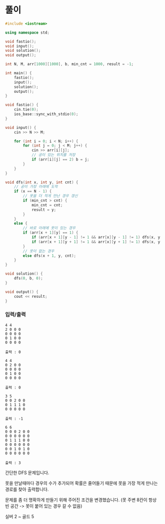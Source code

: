 # 풀이
```c++
#include <iostream>

using namespace std;

void fastio();
void input();
void solution();
void output();

int N, M, arr[1000][1000], b, min_cnt = 1000, result = -1;

int main() {
    fastio();
    input();
    solution();
    output();
}

void fastio() {
    cin.tie(0);
    ios_base::sync_with_stdio(0);
}

void input() {
    cin >> N >> M;

    for (int i = 0; i < N; i++) {
        for (int j = 0; j < M; j++) {
            cin >> arr[i][j];
            // 공이 있는 위치를 저장
            if (arr[i][j] == 2) b = j;
        }
    }
}

void dfs(int x, int y, int cnt) {
    // 공이 가장 아래에 도착
    if (x == N - 1) {
        // 못을 더 적게 만난 경우 갱신
        if (min_cnt > cnt) {
            min_cnt = cnt;
            result = y;
        }
    }
    else {
        // 바로 아래에 못이 있는 경우
        if (arr[x + 1][y] == 1) {
            if (arr[x + 1][y - 1] != 1 && arr[x][y - 1] != 1) dfs(x, y - 1, cnt + 1);
            if (arr[x + 1][y + 1] != 1 && arr[x][y + 1] != 1) dfs(x, y + 1, cnt + 1);
        }
        // 못이 없는 경우
        else dfs(x + 1, y, cnt);
    }
}

void solution() {
    dfs(0, b, 0);
}

void output() {
    cout << result;
}
```

### 입력/출력
```
4 4
2 0 0 0
0 0 0 0
0 1 0 0
0 0 0 0
```
```
출력 : 0
```

```
4 4
0 2 0 0
0 0 0 0
0 1 0 0 
0 0 0 0
```
```
출력 : 0
```

```
3 5
0 0 2 0 0
0 1 1 1 0
0 0 0 0 0
```
```
출력 : -1
```

```
6 6
0 0 0 2 0 0
0 0 0 0 0 0
0 1 1 1 0 0
0 0 0 0 0 0
0 0 1 0 1 0
0 0 0 0 0 0
```
```
출력 : 3
```

간단한 DFS 문제입니다.

못을 만날때마다 경우의 수가 추가되어 확률은 줄어들기 때문에 못을 가장 적게 만나는 경로를 찾아 출력합니다.

문제를 좀 더 명확하게 만들기 위해 주어진 조건을 변경했습니다.
(못 주변 8칸이 항상 빈 공간 -> 못이 붙어 있는 경우 갈 수 없음)

실버 2 ~ 골드 5
